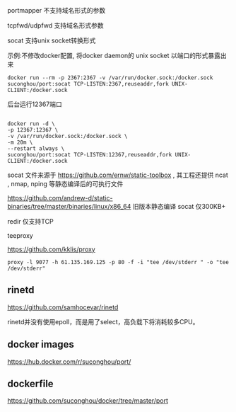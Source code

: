 

portmapper 不支持域名形式的参数

tcpfwd/udpfwd 支持域名形式参数

socat 支持unix socket转换形式


示例:不修改docker配置, 将docker daemon的 unix socket 以端口的形式暴露出来
```
docker run --rm -p 2367:2367 -v /var/run/docker.sock:/docker.sock suconghou/port:socat TCP-LISTEN:2367,reuseaddr,fork UNIX-CLIENT:/docker.sock
```

后台运行12367端口
```

docker run -d \
-p 12367:12367 \
-v /var/run/docker.sock:/docker.sock \
-m 20m \
--restart always \
suconghou/port:socat TCP-LISTEN:12367,reuseaddr,fork UNIX-CLIENT:/docker.sock
```



socat 文件来源于 https://github.com/ernw/static-toolbox , 其工程还提供 ncat , nmap, nping 等静态编译后的可执行文件

https://github.com/andrew-d/static-binaries/tree/master/binaries/linux/x86_64 旧版本静态编译 socat 仅300KB+

redir 仅支持TCP

teeproxy

https://github.com/kklis/proxy


`proxy -l 9077 -h 61.135.169.125 -p 80 -f -i "tee /dev/stderr " -o "tee /dev/stderr"`


## rinetd

https://github.com/samhocevar/rinetd

rinetd并没有使用epoll，而是用了select，高负载下将消耗较多CPU。

## docker images

https://hub.docker.com/r/suconghou/port/

## dockerfile

https://github.com/suconghou/docker/tree/master/port
